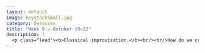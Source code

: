 ```yaml
---
layout: default
image: keystackSmall.jpg
category: Services
title: "Week 9 – October 19–22"
description: |
  <p class="lead"><b>Classical improvisation.</b><br/><br/>How do we create stylistically appropriate classical forms on the fly?<br/><br/><a href="/week9/">Read more...</a></p>
---
```

